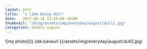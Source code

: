 ```yaml
---
layout: post
title:  "i like being dull"
date:   2017-08-16 13:20:00 +0100
thumbnail: "/blog/assets/img/everyday/august/dull2.jpg"
categories: doodle august
---
```


![my photo]({{ site.baseurl }}/assets/img/everyday/august/dull2.jpg)